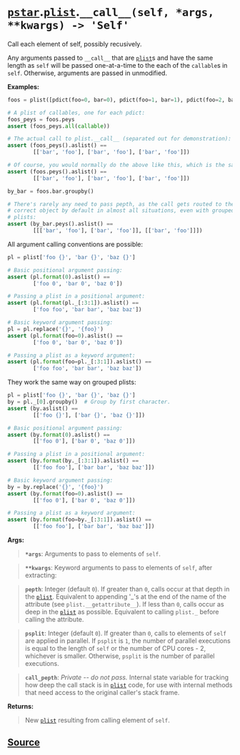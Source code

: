 # [`pstar`](./pstar.md).[`plist`](./pstar_plist.md).`__call__(self, *args, **kwargs) -> 'Self'`

Call each element of self, possibly recusively.

Any arguments passed to `__call__` that are [`plist`](./pstar_plist.md)s and have the same
length as `self` will be passed one-at-a-time to the each of the `callable`s
in `self`. Otherwise, arguments are passed in unmodified.

**Examples:**
```python
foos = plist([pdict(foo=0, bar=0), pdict(foo=1, bar=1), pdict(foo=2, bar=0)])

# A plist of callables, one for each pdict:
foos_peys = foos.peys
assert (foos_peys.all(callable))

# The actual call to plist.__call__ (separated out for demonstration):
assert (foos_peys().aslist() ==
        [['bar', 'foo'], ['bar', 'foo'], ['bar', 'foo']])

# Of course, you would normally do the above like this, which is the same:
assert (foos.peys().aslist() ==
        [['bar', 'foo'], ['bar', 'foo'], ['bar', 'foo']])

by_bar = foos.bar.groupby()

# There's rarely any need to pass pepth, as the call gets routed to the
# correct object by default in almost all situations, even with grouped
# plists:
assert (by_bar.peys().aslist() ==
        [[['bar', 'foo'], ['bar', 'foo']], [['bar', 'foo']]])
```

All argument calling conventions are possible:
```python
pl = plist['foo {}', 'bar {}', 'baz {}']

# Basic positional argument passing:
assert (pl.format(0).aslist() ==
        ['foo 0', 'bar 0', 'baz 0'])

# Passing a plist in a positional argument:
assert (pl.format(pl._[:3:1]).aslist() ==
        ['foo foo', 'bar bar', 'baz baz'])

# Basic keyword argument passing:
pl = pl.replace('{}', '{foo}')
assert (pl.format(foo=0).aslist() ==
        ['foo 0', 'bar 0', 'baz 0'])

# Passing a plist as a keyword argument:
assert (pl.format(foo=pl._[:3:1]).aslist() ==
        ['foo foo', 'bar bar', 'baz baz'])
```

They work the same way on grouped plists:
```python
pl = plist['foo {}', 'bar {}', 'baz {}']
by = pl._[0].groupby()  # Group by first character.
assert (by.aslist() ==
        [['foo {}'], ['bar {}', 'baz {}']])

# Basic positional argument passing:
assert (by.format(0).aslist() ==
        [['foo 0'], ['bar 0', 'baz 0']])

# Passing a plist in a positional argument:
assert (by.format(by._[:3:1]).aslist() ==
        [['foo foo'], ['bar bar', 'baz baz']])

# Basic keyword argument passing:
by = by.replace('{}', '{foo}')
assert (by.format(foo=0).aslist() ==
        [['foo 0'], ['bar 0', 'baz 0']])

# Passing a plist as a keyword argument:
assert (by.format(foo=by._[:3:1]).aslist() ==
        [['foo foo'], ['bar bar', 'baz baz']])
```

**Args:**

>    **`*args`**: Arguments to pass to elements of `self`.

>    **`**kwargs`**: Keyword arguments to pass to elements of `self`, after extracting:

>    **`pepth`**: Integer (default `0`). If greater than `0`, calls occur at that
>           depth in the [`plist`](./pstar_plist.md). Equivalent to appending '_'s at the end of the
>           name of the attribute (see `plist.__getattribute__`). If less than
>           `0`, calls occur as deep in the [`plist`](./pstar_plist.md) as possible. Equivalent to
>           calling `plist._` before calling the attribute.

>    **`psplit`**: Integer (default `0`). If greater than `0`, calls to elements of
>            `self` are applied in parallel. If `psplit` is `1`, the number of
>            parallel executions is equal to the length of `self` or the number
>            of CPU cores - 2, whichever is smaller. Otherwise, `psplit` is the
>            number of parallel executions.

>    **`call_pepth`**: *Private -- do not pass.* Internal state variable for tracking
>                how deep the call stack is in [`plist`](./pstar_plist.md) code, for use with
>                internal methods that need access to the original caller's
>                stack frame.

**Returns:**

>    New [`plist`](./pstar_plist.md) resulting from calling element of `self`.



## [Source](../pstar/pstar.py#L2829-L2964)